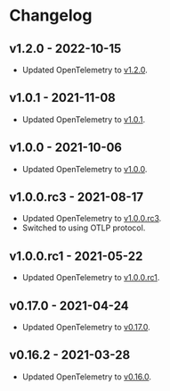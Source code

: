 # Changelog

## v1.2.0 - 2022-10-15

- Updated OpenTelemetry to
  [v1.2.0](https://github.com/open-telemetry/opentelemetry-ruby/blob/main/sdk/CHANGELOG.md#v120--2022-09-14).

## v1.0.1 - 2021-11-08

- Updated OpenTelemetry to
  [v1.0.1](https://github.com/open-telemetry/opentelemetry-ruby/blob/main/sdk/CHANGELOG.md#v101--2021-10-29).

## v1.0.0 - 2021-10-06

- Updated OpenTelemetry to
  [v1.0.0](https://github.com/open-telemetry/opentelemetry-ruby/blob/main/api/CHANGELOG.md#v100--2021-09-29).

## v1.0.0.rc3 - 2021-08-17

- Updated OpenTelemetry to
  [v1.0.0.rc3](https://github.com/open-telemetry/opentelemetry-ruby/blob/main/api/CHANGELOG.md#v100rc3--2021-08-12).
- Switched to using OTLP protocol.

## v1.0.0.rc1 - 2021-05-22

- Updated OpenTelemetry to
  [v1.0.0.rc1](https://github.com/open-telemetry/opentelemetry-ruby/blob/main/api/CHANGELOG.md#v100rc1--2021-05-21).

## v0.17.0 - 2021-04-24

- Updated OpenTelemetry to
  [v0.17.0](https://github.com/open-telemetry/opentelemetry-ruby/blob/main/api/CHANGELOG.md#v0170--2021-04-22).

## v0.16.2 - 2021-03-28

- Updated OpenTelemetry to
  [v0.16.0](https://github.com/open-telemetry/opentelemetry-ruby/blob/main/api/CHANGELOG.md#v0160--2021-03-17).
